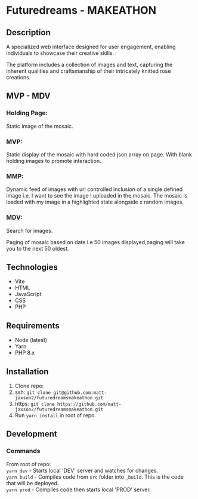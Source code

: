 # Futuredreams - MAKEATHON

## Description

A specialized web interface designed for user engagement, enabling individuals to showcase their creative skills.

The platform includes a collection of images and text, capturing the inherent qualities and craftsmanship of their intricately knitted rose creations.

## MVP - MDV

### Holding Page:  
Static image of the mosaic.

### MVP:  
Static display of the mosaic with hard coded json array on page. With blank holding images to promote interaction.

### MMP:  
Dynamic feed of images with url controlled inclusion of a single defined image i.e. I want to see the image I uploaded in the mosaic. The mosaic is loaded with my image in a highlighted state alongside x random images. 

### MDV:  
Search for images.

Paging of mosaic based on date i.e 50 images displayed,paging will take you to the next 50 oldest.

## Technologies

- Vite
- HTML
- JavaScript
- CSS
- PHP

## Requirements

- Node (latest)
- Yarn
- PHP 8.x

## Installation

1. Clone repo:
  1. ssh: `git clone git@github.com:matt-jaxson2/futuredreamsmakeathon.git`
  1. https: `git clone https://github.com/matt-jaxson2/futuredreamsmakeathon.git`
1. Run `yarn install` in root of repo.

## Development

### Commands
From root of repo:  
`yarn dev` - Starts local 'DEV' server and watches for changes.  
`yarn build` - Compiles code from `src` folder into `_build`. This is the code that will be deployed.  
`yarn prod` - Compiles code then starts local 'PROD' server.  
